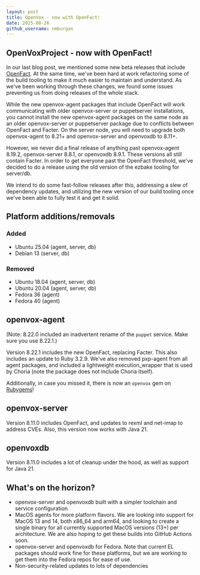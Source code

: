 ```yaml
---
layout: post
title: OpenVox - now with OpenFact!
date: 2025-08-26
github_username: nmburgan
---
```


## OpenVoxProject - now with OpenFact!

In our last blog post, we mentioned some new beta releases that include [OpenFact](https://github.com/OpenVoxProject/openfact/blob/main/CHANGELOG.md). At the same time, we've been hard at work refactoring some of the build tooling to make it much easier to maintain and understand. As we've been working through these changes, we found some issues preventing us from doing releases of the whole stack.

While the new openvox-agent packages that include OpenFact will work communicating with older openvox-server or puppetserver installations, you cannot install the new openvox-agent packages on the same node as an older openvox-server or puppetserver package due to conflicts between OpenFact and Facter. On the server node, you will need to upgrade both openvox-agent to 8.21+ and openvox-server and openvoxdb to 8.11+.

However, we never did a final release of anything past openvox-agent 8.19.2, openvox-server 8.8.1, or openvoxdb 8.9.1. These versions all still contain Facter. In order to get everyone past the OpenFact threshold, we've decided to do a release using the old version of the ezbake tooling for server/db.

We intend to do some fast-follow releases after this, addressing a slew of dependency updates, and utilizing the new version of our build tooling once we've been able to fully test it and get it solid.

## Platform additions/removals

### Added
* Ubuntu 25.04 (agent, server, db)
* Debian 13 (server, db)

### Removed
* Ubuntu 18.04 (agent, server, db)
* Ubuntu 20.04 (agent, server, db)
* Fedora 36 (agent)
* Fedora 40 (agent)

## openvox-agent

(Note: 8.22.0 included an inadvertent rename of the `puppet` service. Make sure you use 8.22.1.)

Version 8.22.1 includes the new OpenFact, replacing Facter. This also includes an update to Ruby 3.2.9. We've also removed pxp-agent from all agent packages, and included a lightweight execution_wrapper that is used by Choria (note the package does not include Choria itself).

Additionally, in case you missed it, there is now an `openvox` gem on [Rubygems](https://rubygems.org/gems/openvox)!

## openvox-server

Version 8.11.0 includes OpenFact, and updates to rexml and net-imap to address CVEs. Also, this version now works with Java 21.

## openvoxdb

Version 8.11.0 includes a lot of cleanup under the hood, as well as support for Java 21.

## What's on the horizon?

* openvox-server and openvoxdb built with a simpler toolchain and service configuration
* MacOS agents for more platform flavors. We are looking into support for MacOS 13 and 14, both x86_64 and arm64, and looking to create a single binary for all currently supported MacOS versions (13+) per architecture. We are also hoping to get these builds into GitHub Actions soon.
* openvox-server and openvoxdb for Fedora. Note that current EL packages should work fine for these platforms, but we are working to get them into the Fedora repos for ease of use.
* Non-security-related updates to lots of dependencies

